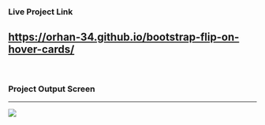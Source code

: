 ### Live Project Link
https://orhan-34.github.io/bootstrap-flip-on-hover-cards/
------
<br>

### Project Output Screen
-----
![](https://github.com/Orhan-34/bootstrap-flip-on-hover-cards/assets/74640101/19f57c16-a88f-419a-8a65-08230739eb63)
